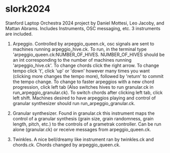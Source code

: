 # slork2024
Stanford Laptop Orchestra 2024 project by Daniel Mottesi, Leo Jacoby, and Mattan Abrams. Includes Instruments, OSC messaging, etc.
3 instruments are included. 
1) Arpeggio. Controlled by arpeggio_queen.ck, osc signals are sent to machines running arpeggio_hive.ck. To run, in the terminal type
'arpeggio_queen.ck:NUMBER_OF_HIVES. NUMBER_OF_HIVES should be an int corresponding to the number of machines running 'arpeggio_hive.ck'.
To change chords click the right arrow. To change tempo click 't', click 'up' or 'down' however many times you want (clicking more changes the tempo
more), followed by 'return' to commit the tempo change. To change to faster arpeggios with a new chord progression, click left tab (Also switches 
hives to run granular.ck in run_arpeggio_granular.ck). To switch chords after clicking left tab, click left shift.
Machines desired to have arpeggios playing and control of granular synthesizer should run run_arpeggio_granular.ck.

2) Granular synthesizer. Found in granular.ck this instrument maps the control of a granular synthesis (grain size, grain randomness, grain length, pitch, etc.)
to the controls of a grametrak controller. Can be run alone (granular.ck) or receive messages from arpeggio_queen.ck.

3) Twinkles. A nice bell/dreamy like instrument ran by twinkles.ck and chords.ck. Chords changed by arpeggio_queen.ck.
